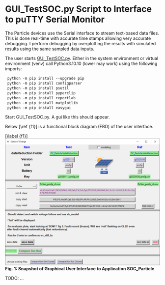 # GUI_TestSOC.py Script to Interface to puTTY Serial Monitor

The Particle devices use the Serial interface to stream text-based data files.   This is done real-time with accurate time stamps allowing very accurate debugging.   I perform debugging by overplotting the results with simulated results using the same sampled data inputs.

The user starts [GUI_TestSOC.py](../py/GUI_TestSOC.py).   Either in the system environment or virtual environment (venv) call Python3.10.10 (lower may work) using the following imports:

```
 python -m pip install --upgrade pip
 python -m pip install configparser
 python -m pip install psutil
 python -m pip install pyperclip
 python -m pip install reportlab
 python -m pip install matplotlib
 python -m pip install easygui
```

Start GUI_TestSOC.py.   A gui like this should appear.

Below [\ref {f1}] is a functional block diagram (FBD) of the user interface.

[\label {f1}] ![snapshot](../doc/GUI_TestSOC.png)
 <b>Fig. 1:  Snapshot of Graphical User Interface to Application SOC_Particle</b>

TODO:  ...
